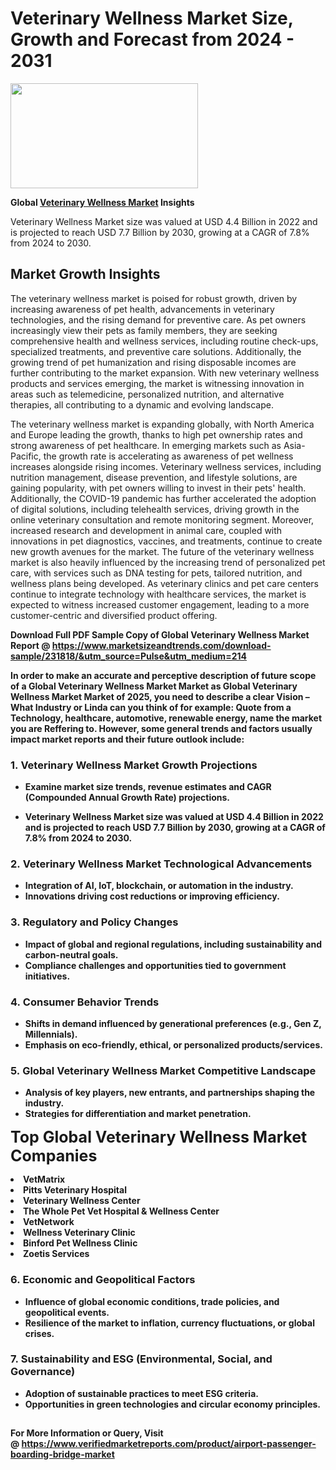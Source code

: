 <H1>Veterinary Wellness Market Size, Growth and Forecast from 2024 - 2031</H1><img class="aligncenter size-medium wp-image-584254" src="https://thirdeyenews.in/wp-content/uploads/2024/09/Global-Market-Research-300x168.jpeg" alt="" width="300" height="168" /><p><strong>Global&nbsp;<a href="https://www.marketsizeandtrends.com/download-sample/231818/&amp;utm_source=Pulse&amp;utm_medium=214">Veterinary Wellness Market</a> Insights</strong></p><p>Veterinary Wellness Market size was valued at USD 4.4 Billion in 2022 and is projected to reach USD 7.7 Billion by 2030, growing at a CAGR of 7.8% from 2024 to 2030.</p><p><h2>Market Growth Insights</h2> <p>The veterinary wellness market is poised for robust growth, driven by increasing awareness of pet health, advancements in veterinary technologies, and the rising demand for preventive care. As pet owners increasingly view their pets as family members, they are seeking comprehensive health and wellness services, including routine check-ups, specialized treatments, and preventive care solutions. Additionally, the growing trend of pet humanization and rising disposable incomes are further contributing to the market expansion. With new veterinary wellness products and services emerging, the market is witnessing innovation in areas such as telemedicine, personalized nutrition, and alternative therapies, all contributing to a dynamic and evolving landscape.</p> <p><strong></strong></p> <p>The veterinary wellness market is expanding globally, with North America and Europe leading the growth, thanks to high pet ownership rates and strong awareness of pet healthcare. In emerging markets such as Asia-Pacific, the growth rate is accelerating as awareness of pet wellness increases alongside rising incomes. Veterinary wellness services, including nutrition management, disease prevention, and lifestyle solutions, are gaining popularity, with pet owners willing to invest in their pets' health. Additionally, the COVID-19 pandemic has further accelerated the adoption of digital solutions, including telehealth services, driving growth in the online veterinary consultation and remote monitoring segment. Moreover, increased research and development in animal care, coupled with innovations in pet diagnostics, vaccines, and treatments, continue to create new growth avenues for the market. The future of the veterinary wellness market is also heavily influenced by the increasing trend of personalized pet care, with services such as DNA testing for pets, tailored nutrition, and wellness plans being developed. As veterinary clinics and pet care centers continue to integrate technology with healthcare services, the market is expected to witness increased customer engagement, leading to a more customer-centric and diversified product offering. <p><strong></p><p><span class=""><strong>Download Full PDF Sample Copy of Global Veterinary Wellness Market Report</strong> @ <a href="https://www.marketsizeandtrends.com/download-sample/231818/&amp;utm_source=Pulse&amp;utm_medium=214" target="_blank">https://www.marketsizeandtrends.com/download-sample/231818/&amp;utm_source=Pulse&amp;utm_medium=214</a></span></p><p>In order to make an accurate and perceptive description of future scope of a Global&nbsp;Veterinary Wellness Market Market as Global&nbsp;Veterinary Wellness Market Market of 2025, you need to describe a clear Vision &ndash; What Industry or Linda can you think of for example: Quote from a Technology, healthcare, automotive, renewable energy, name the market you are Reffering to. However, some general trends and factors usually impact market reports and their future outlook include:</p><h3>1.&nbsp;<strong>Veterinary Wellness Market Growth Projections</strong></h3><ul><li>Examine market size trends, revenue estimates and CAGR (Compounded Annual Growth Rate) projections.</li><li><p>Veterinary Wellness Market size was valued at USD 4.4 Billion in 2022 and is projected to reach USD 7.7 Billion by 2030, growing at a CAGR of 7.8% from 2024 to 2030.</p></li></ul><h3>2.&nbsp;<strong>Veterinary Wellness Market Technological Advancements</strong></h3><ul><li>Integration of AI, IoT, blockchain, or automation in the industry.</li><li>Innovations driving cost reductions or improving efficiency.</li></ul><h3>3.&nbsp;<strong>Regulatory and Policy Changes</strong></h3><ul><li>Impact of global and regional regulations, including sustainability and carbon-neutral goals.</li><li>Compliance challenges and opportunities tied to government initiatives.</li></ul><h3>4.&nbsp;<strong>Consumer Behavior Trends</strong></h3><ul><li>Shifts in demand influenced by generational preferences (e.g., Gen Z, Millennials).</li><li>Emphasis on eco-friendly, ethical, or personalized products/services.</li></ul><h3>5.&nbsp;<strong>Global Veterinary Wellness Market Competitive Landscape</strong></h3><ul><li>Analysis of key players, new entrants, and partnerships shaping the industry.</li><li>Strategies for differentiation and market penetration.</li></ul><p data-pm-slice="1 1 []"><span style="color: inherit; font-family: inherit; font-size: 25px;">Top Global Veterinary Wellness Market Companies</span></p><div class="" data-test-id=""><p><li>VetMatrix</li><li> Pitts Veterinary Hospital</li><li> Veterinary Wellness Center</li><li> The Whole Pet Vet Hospital & Wellness Center</li><li> VetNetwork</li><li> Wellness Veterinary Clinic</li><li> Binford Pet Wellness Clinic</li><li> Zoetis Services</li></p></div><h3>6.&nbsp;<strong>Economic and Geopolitical Factors</strong></h3><ul><li>Influence of global economic conditions, trade policies, and geopolitical events.</li><li>Resilience of the market to inflation, currency fluctuations, or global crises.</li></ul><h3>7.&nbsp;<strong>Sustainability and ESG (Environmental, Social, and Governance)</strong></h3><ul><li>Adoption of sustainable practices to meet ESG criteria.</li><li>Opportunities in green technologies and circular economy principles.</li></ul><h2><strong style="font-size: 14px;">For More Information or Query, Visit @&nbsp;</strong><a style="background-color: #ffffff; font-size: 14px;" href="https://www.marketsizeandtrends.com/report/veterinary-wellness-market/" target="_blank">https://www.verifiedmarketreports.com/product/airport-passenger-boarding-bridge-market</a></h2>
